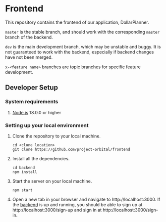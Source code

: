 # Frontend
This repository contains the frontend of our application, DollarPlanner.

`master` is the stable branch, and should work with the corresponding `master`
branch of the backend.

`dev` is the main development branch, which may be unstable and buggy.
It is not guaranteed to work with the backend, especially if backend changes have
not been merged.

`x-<feature name>` branches are topic branches for specific feature development.

## Developer Setup

### System requirements
1. [Node.js](https://nodejs.dev/download/) 18.0.0 or higher

### Setting up your local environment
1. Clone the repository to your local machine.

    ```
    cd <clone location>
    git clone https://github.com/project-orbital/frontend
    ```

2. Install all the dependencies.

    ```
    cd backend
    npm install
    ```

3. Start the server on your local machine.

    ```
    npm start
    ```

4. Open a new tab in your browser and navigate to http://localhost:3000.
   If the [backend](https://github.com/project-orbital/backend) is up and running, you should be able to sign up at http://localhost:3000/sign-up 
   and sign in at http://localhost:3000/sign-in.
